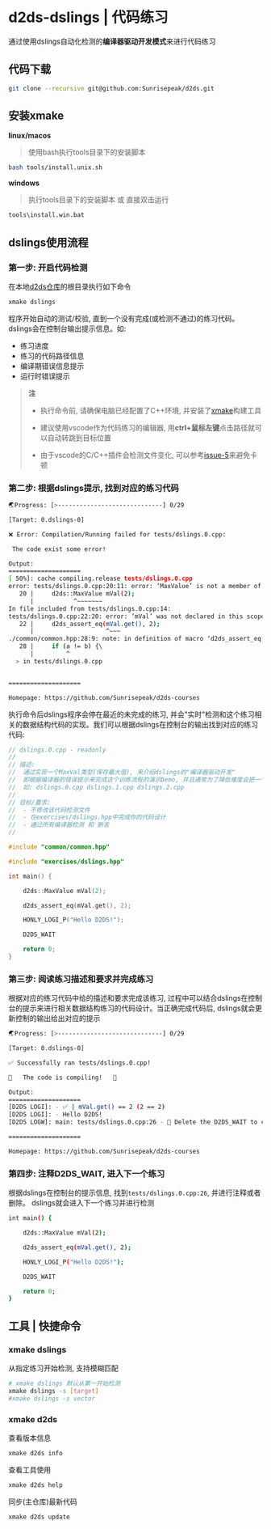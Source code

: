 # d2ds-dslings | 代码练习

通过使用dslings自动化检测的**编译器驱动开发模式**来进行代码练习

## 代码下载

```bash
git clone --recursive git@github.com:Sunrisepeak/d2ds.git
```

## 安装xmake

**linux/macos**

> 使用bash执行tools目录下的安装脚本

```bash
bash tools/install.unix.sh
```

**windows**

> 执行tools目录下的安装脚本 或 直接双击运行

```bash
tools\install.win.bat
```

## dslings使用流程

### 第一步: 开启代码检测

在本地[d2ds仓库](https://github.com/Sunrisepeak/d2ds)的根目录执行如下命令

```bash
xmake dslings
```

程序开始自动的测试/校验, 直到一个没有完成(或检测不通过)的练习代码。dslings会在控制台输出提示信息。如:

- 练习进度
- 练习的代码路径信息
- 编译期错误信息提示
- 运行时错误提示

> **注**
> 
> - 执行命令前, 请确保电脑已经配置了C++环境, 并安装了[xmake](https://github.com/xmake-io/xmake)构建工具
>
> - 建议使用vscode作为代码练习的编辑器, 用**ctrl+鼠标左键**点击路径就可以自动转跳到目标位置
>
> - 由于vscode的C/C++插件会检测文件变化, 可以参考[issue-5](https://github.com/Sunrisepeak/d2ds/issues/5)来避免卡顿

### 第二步: 根据dslings提示, 找到对应的练习代码

```bash
🌏Progress: [>-----------------------------] 0/29

[Target: 0.dslings-0]

❌ Error: Compilation/Running failed for tests/dslings.0.cpp:

 The code exist some error!

Output:
====================
[ 50%]: cache compiling.release tests/dslings.0.cpp
error: tests/dslings.0.cpp:20:11: error: ‘MaxValue’ is not a member of ‘d2ds’
   20 |     d2ds::MaxValue mVal(2);
      |           ^~~~~~~~
In file included from tests/dslings.0.cpp:14:
tests/dslings.0.cpp:22:20: error: ‘mVal’ was not declared in this scope
   22 |     d2ds_assert_eq(mVal.get(), 2);
      |                    ^~~~
./common/common.hpp:28:9: note: in definition of macro ‘d2ds_assert_eq’
   28 |     if (a != b) {\
      |         ^
  > in tests/dslings.0.cpp


====================

Homepage: https://github.com/Sunrisepeak/d2ds-courses
```

执行命令后dslings程序会停在最近的未完成的练习, 并会"实时"检测和这个练习相关的数据结构代码的实现。我们可以根据dslings在控制台的输出找到对应的练习代码:

```cpp
// dslings.0.cpp - readonly
//
// 描述:
//  通过实现一个MaxVal类型(保存最大值), 来介绍dslings的"编译器驱动开发"
//  即根据编译器的错误提示来完成这个训练流程的演示Demo, 并且通常为了降低难度会把一个'数据结构'的实现分成多个检测模块.
//  如: dslings.0.cpp dslings.1.cpp dslings.2.cpp
//
// 目标/要求:
//  - 不修改该代码检测文件
//  - 在exercises/dslings.hpp中完成你的代码设计
//  - 通过所有编译器检测 和 断言
//

#include "common/common.hpp"

#include "exercises/dslings.hpp"

int main() {

    d2ds::MaxValue mVal(2);

    d2ds_assert_eq(mVal.get(), 2);

    HONLY_LOGI_P("Hello D2DS!");

    D2DS_WAIT

    return 0;
}
```

### 第三步: 阅读练习描述和要求并完成练习

根据对应的练习代码中给的描述和要求完成该练习, 过程中可以结合dslings在控制台的提示来进行相关数据结构练习的代码设计。当正确完成代码后, dslings就会更新控制的输出给出对应的提示

```bash
🌏Progress: [>-----------------------------] 0/29

[Target: 0.dslings-0]

✅ Successfully ran tests/dslings.0.cpp!

🎉   The code is compiling!   🎉

Output:
====================
[D2DS LOGI]: - ✅ | mVal.get() == 2 (2 == 2)
[D2DS LOGI]: - Hello D2DS!
[D2DS LOGW]: main: tests/dslings.0.cpp:26 - 🥳 Delete the D2DS_WAIT to continue...

====================

Homepage: https://github.com/Sunrisepeak/d2ds-courses
```

### 第四步: 注释D2DS_WAIT, 进入下一个练习

根据dslings在控制台的提示信息, 找到`tests/dslings.0.cpp:26`, 并进行注释或者删除。
dslings就会进入下一个练习并进行检测

```bash
int main() {

    d2ds::MaxValue mVal(2);

    d2ds_assert_eq(mVal.get(), 2);

    HONLY_LOGI_P("Hello D2DS!");

    D2DS_WAIT

    return 0;
}
```

## 工具 | 快捷命令

### xmake dslings

从指定练习开始检测, 支持模糊匹配

```bash
# xmake dslings 默认从第一开始检测
xmake dslings -s [target]
#xmake dslings -s vector
```

### xmake d2ds

查看版本信息

```bash
xmake d2ds info
```

查看工具使用

```bash
xmake d2ds help
```

同步(主仓库)最新代码

```bash
xmake d2ds update
```